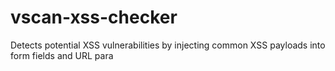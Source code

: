 # vscan-xss-checker
Detects potential XSS vulnerabilities by injecting common XSS payloads into form fields and URL para
